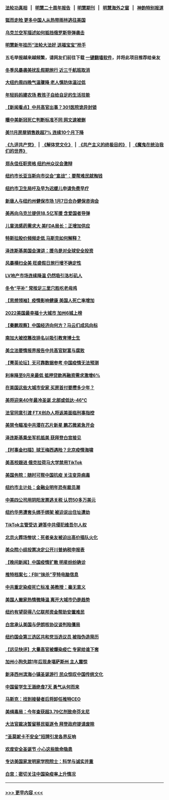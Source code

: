 #### [法轮功真相](https://github.com/gfw-breaker/truth/blob/master/README.md?t=0) &nbsp;&nbsp;|&nbsp;&nbsp; [明慧二十周年报告](https://github.com/gfw-breaker/mh-reports/blob/master/README.md?t=0) &nbsp;&nbsp;|&nbsp;&nbsp;[明慧期刊](https://github.com/gfw-breaker/mh-qikan) &nbsp;&nbsp;|&nbsp;&nbsp; [明慧海外之窗](https://github.com/gfw-breaker/mh-news/blob/master/README.md?t=0) &nbsp;&nbsp;|&nbsp;&nbsp; [神韵特别报道](https://github.com/gfw-breaker/mh-news/blob/master/shenyun.md?t=0)
#### [铤而走险 更多中国人从热带雨林逃往美国](../pages/nsc412/n13889947.md?t=12230343) 
#### [乌克兰空军描述如何抵挡俄罗斯导弹袭击](../pages/nsc412/n13889878.md?t=12230343) 
#### [明慧新年挂历“法轮大法好 送福宝宝”抢手](../pages/nsc412/n13889454.md?t=12230343) 
#### 五毛举报越来越频繁，请网友们前往下载 [一键翻墙软件](https://github.com/gfw-breaker/ssr-accounts)，并将此项目推荐给亲友
#### [冬季风暴袭美扰乱假期旅行 近三千航班取消](../pages/nsc412/n13889923.md?t=12230343) 
#### [大纽约周四晚气温骤降 老人慎防体温过低](../pages/nsc412/n13889418.md?t=12230343) 
#### [年轻妈妈建农场 教孩子自给自足的生活技能](../pages/nsc412/n13889511.md?t=12230343) 
#### [【新闻看点】中共高官出事？301医院诡异封锁](../pages/nsc412/n13889322.md?t=12230343) 
#### [曝中美新冠死亡判断标准不同 网文速被删](../pages/nsc412/n13889389.md?t=12230343) 
#### [美11月房屋销售跌超7% 连续10个月下降](../pages/nsc412/n13889387.md?t=12230343) 
#### [《九评共产党》](https://github.com/begood0513/9ping.md/blob/master/README.md) &nbsp;|&nbsp; [《解体党文化》](../../../../jtdwh.md/blob/master/README.md)  &nbsp;|&nbsp; [《共产主义的终极目的》](../../../../gczydzjmd.md/blob/master/README.md) &nbsp;|&nbsp; [《魔鬼在统治我们的世界》](../../../../mgztzwmdsj.md/blob/master/README.md) 
#### [郑永佳任职资格 纽约州众议会激辩](../pages/nsc412/n13889420.md?t=12230343) 
#### [纽约市长亚当斯向市议会“宣战”：要帮难民就掏钱](../pages/nsc412/n13889433.md?t=12230343) 
#### [纽约市卫生局吁及早为迟缓儿申请免费早疗](../pages/nsc412/n13889451.md?t=12230343) 
#### [新唐人与纽约州健保市场 1月7日合办健保咨询会](../pages/nsc412/n13889445.md?t=12230343) 
#### [美再向乌克兰提供18.5亿军援 含爱国者导弹](../pages/nsc412/n13889284.md?t=12230343) 
#### [儿童流感药需求大 美FDA局长：正增加供应](../pages/nsc412/n13889381.md?t=12230343) 
#### [特斯拉股价频频走低 马斯克如何解释？](../pages/nsc412/n13889319.md?t=12230343) 
#### [泽连斯基美国会演讲：援乌是对全球安全投资](../pages/nsc412/n13889343.md?t=12230343) 
#### [风暴横扫全美 旺盛假日旅行增不确定性](../pages/nsc412/n13889385.md?t=12230343) 
#### [LV地产市场连续降温 仍然吸引洛杉矶人](../pages/nsc412/n13889374.md?t=12230343) 
#### [冬令“平补” 常按足三里穴胜吃老母鸡](../pages/nsc412/n13889361.md?t=12230343) 
#### [【思想领袖】疫情影响健康 美国人死亡率增加](../pages/nsc412/n13866609.md?t=12230343) 
#### [2022美国最幸福十大城市 加州6城上榜](../pages/nsc412/n13889279.md?t=12230343) 
#### [【秦鹏观察】中国经济向何方？马云们成风向标](../pages/nsc412/n13889263.md?t=12230343) 
#### [南加大被控篡改排名以吸引教育博士生](../pages/nsc412/n13889326.md?t=12230343) 
#### [美立法要情报界报告中共高官财富与腐败](../pages/nsc412/n13889226.md?t=12230343) 
#### [【菁英论坛】无可靠数据参考 中国疫情无法预测](../pages/nsc412/n13889255.md?t=12230343) 
#### [利率降至9月来最低 抵押贷款再融资需求激增6%](../pages/nsc412/n13889283.md?t=12230343) 
#### [在美国这些大城市安家 买房首付要攒多少年？](../pages/nsc412/n13888050.md?t=12230343) 
#### [美将迎来40年最冷圣诞 北部或低达-46°C](../pages/nsc412/n13889182.md?t=12230343) 
#### [法官同意引渡 FTX创办人将返美面临刑事指控](../pages/nsc412/n13888648.md?t=12230343) 
#### [美禁令瞄准中共潜在芯片新星 鹏芯微紧急开会](../pages/nsc412/n13889181.md?t=12230343) 
#### [泽连斯基乘坐军机抵美 获拜登白宫接见](../pages/nsc412/n13889215.md?t=12230343) 
#### [【时事金扫描】球王梅西遇险？北京疫情海啸](../pages/nsc412/n13889118.md?t=12230343) 
#### [美高校跟进 俄克拉荷马大学禁用TikTok](../pages/nsc412/n13889148.md?t=12230343) 
#### [美国务院：随时可帮中国抗疫 关注变异病毒](../pages/nsc412/n13889183.md?t=12230343) 
#### [纽约市主计处：金融业明年恐有裁员潮](../pages/nsc412/n13888784.md?t=12230343) 
#### [中美四公司用阴阳发票逃关税 认罚50多万美元](../pages/nsc412/n13888733.md?t=12230343) 
#### [纽约华男遭套头绑手绑架 被迫说出住址遭劫](../pages/nsc412/n13888736.md?t=12230343) 
#### [TikTok主管受访 避答中共侵犯维吾尔人权](../pages/nsc412/n13889049.md?t=12230343) 
#### [北京火葬场惨状：死者亲友被迫出高价插队火化](../pages/nsc412/n13889069.md?t=12230343) 
#### [美众院小组投票决定公开川普纳税申报表](../pages/nsc412/n13888907.md?t=12230343) 
#### [【晚间新闻】中国疫情扩散 明星纷纷确诊](../pages/nsc412/n13888906.md?t=12230343) 
#### [推特档案七：FBI“抹杀”亨特电脑信息](../pages/nsc412/n13888824.md?t=12230343) 
#### [中共重定染疫死亡标准 美教授：毫无意义](../pages/nsc412/n13888721.md?t=12230343) 
#### [美国人搬家热情微降温 离开大城市仍是趋势](../pages/nsc412/n13888821.md?t=12230343) 
#### [纽约有望获得八亿联邦资金帮助安置难民](../pages/nsc412/n13888756.md?t=12230343) 
#### [白宫承认美国与伊朗核协议谈判陷僵局](../pages/nsc412/n13888676.md?t=12230343) 
#### [纽约国会第三选区共和党当选议员 被指伪造简历](../pages/nsc412/n13888754.md?t=12230343) 
#### [【远见快评】大量高官被爆染疫亡 专家给谁下套](../pages/nsc412/n13888558.md?t=12230343) 
#### [加州小狗失踪1年后现身堪萨斯州 主人震惊](../pages/nsc412/n13888672.md?t=12230343) 
#### [新泽西州滨海小镇圣诞游行 民众惊叹中国传统文化](../pages/nsc412/n13888728.md?t=12230343) 
#### [中国留学生王涵绝食7天 勇气从何而来](../pages/nsc412/n13888715.md?t=12230343) 
#### [马斯克：找到接替者后将卸任推特CEO](../pages/nsc412/n13888678.md?t=12230343) 
#### [美缉毒局：今年查获超3.79亿剂致命芬太尼](../pages/nsc412/n13888609.md?t=12230343) 
#### [大法官裁决暂留移民驱逐令 拜登政府提请废除](../pages/nsc412/n13888585.md?t=12230343) 
#### [“圣莫妮卡不安全”招牌引发各界反响](../pages/nsc412/n13888683.md?t=12230343) 
#### [欢度安全圣诞节 小心这些致命隐患](../pages/nsc412/n13888671.md?t=12230343) 
#### [专访美国家发明家学院院士：科学与诚实并重](../pages/nsc412/n13888640.md?t=12230343) 
#### [白宫：密切关注中国染疫率上升情况](../pages/nsc412/n13888511.md?t=12230343) 

----
#### [ >>> 更早内容 <<< ](../indexes/nsc412-earlier.md)
